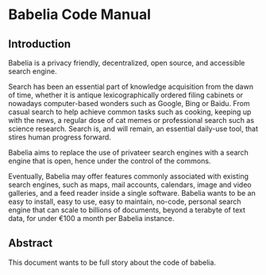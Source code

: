 # Babelia Code Manual

## Introduction

Babelia is a privacy friendly, decentralized, open source, and
accessible search engine.

Search has been an essential part of knowledge acquisition from the
dawn of time, whether it is antique lexicographically ordered filing
cabinets or nowadays computer-based wonders such as Google, Bing or
Baidu. From casual search to help achieve common tasks such as
cooking, keeping up with the news, a regular dose of cat memes or
professional search such as science research. Search is, and will
remain, an essential daily-use tool, that stires human progress
forward.

Babelia aims to replace the use of privateer search engines with a
search engine that is open, hence under the control of the commons.

Eventually, Babelia may offer features commonly associated with
existing search engines, such as maps, mail accounts, calendars, image
and video galleries, and a feed reader inside a single software.
Babelia wants to be an easy to install, easy to use, easy to maintain,
no-code, personal search engine that can scale to billions of
documents, beyond a terabyte of text data, for under €100 a month per
Babelia instance.

## Abstract

This document wants to be full story about the code of babelia.
